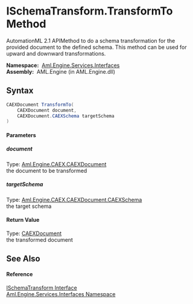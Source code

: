 ISchemaTransform.TransformTo Method
===================================
AutomationML 2.1 APIMethod to do a schema transformation for the provided document to the defined schema. This method can be used for upward and downward transformations.

  **Namespace:**  [Aml.Engine.Services.Interfaces][1]  
  **Assembly:**  AML.Engine (in AML.Engine.dll)

Syntax
------

```csharp
CAEXDocument TransformTo(
	CAEXDocument document,
	CAEXDocument.CAEXSchema targetSchema
)
```

#### Parameters

##### *document*
Type: [Aml.Engine.CAEX.CAEXDocument][2]  
the document to be transformed

##### *targetSchema*
Type: [Aml.Engine.CAEX.CAEXDocument.CAEXSchema][3]  
the target schema

#### Return Value
Type: [CAEXDocument][2]  
the transformed document

See Also
--------

#### Reference
[ISchemaTransform Interface][4]  
[Aml.Engine.Services.Interfaces Namespace][1]  

[1]: ../README.md
[2]: ../../Aml.Engine.CAEX/CAEXDocument/README.md
[3]: ../../Aml.Engine.CAEX/CAEXDocument_CAEXSchema/README.md
[4]: README.md
[5]: https://www.automationml.org
[6]: ../../icons/logoShade.png